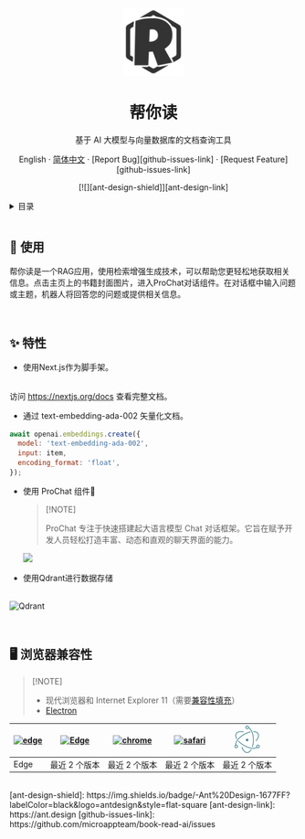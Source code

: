 <div align="center">

<img height="120" src="public/logo.png">

<h1>帮你读</h1>

基于 AI 大模型与向量数据库的文档查询工具

English · [简体中文](./README.zh-CN.md) · [Report Bug][github-issues-link] · [Request Feature][github-issues-link]

[![][ant-design-shield]][ant-design-link]

</div>
<details>
<summary><kbd>目录</kbd></summary>

#### 目录

- [🔨 使用](#-使用)
- [✨ 特性](#-特性)
- [🖥 浏览器兼容性](#-浏览器兼容性)

####

</details>
<br/>

## 🔨 使用

帮你读是一个RAG应用，使用检索增强生成技术，可以帮助您更轻松地获取相关信息。点击主页上的书籍封面图片，进入ProChat对话组件。在对话框中输入问题或主题，机器人将回答您的问题或提供相关信息。

<br/>

## ✨ 特性

- 使用Next.js作为脚手架。

<br/>访问 https://nextjs.org/docs 查看完整文档。

- 通过 text-embedding-ada-002 矢量化文档。

```jsx
await openai.embeddings.create({
  model: 'text-embedding-ada-002',
  input: item,
  encoding_format: 'float',
});
```

- 使用 ProChat 组件🤖

  > \[!NOTE]
  >
  > ProChat 专注于快速搭建起大语言模型 Chat 对话框架。它旨在赋予开发人员轻松打造丰富、动态和直观的聊天界面的能力。

  [![](https://next.ossinsight.io/widgets/official/compose-activity-trends/thumbnail.png?repo_id=707504998&image_size=auto&color_scheme=dark)](https://next.ossinsight.io/widgets/official/compose-activity-trends?repo_id=707504998)

- 使用Qdrant进行数据存储

<br/> <img height="100" src="https://github.com/qdrant/qdrant/raw/master/docs/logo.svg" alt="Qdrant">

<br/>

## 🖥 浏览器兼容性

> \[!NOTE]
>
> - 现代浏览器和 Internet Explorer 11（需要[兼容性填充](https://stackoverflow.com/questions/57020976/polyfills-in-2019-for-ie11)）
> - [Electron](https://www.electronjs.org/)

| [![edge](https://raw.githubusercontent.com/alrra/browser-logos/master/src/edge/edge_48x48.png)](http://godban.github.io/browsers-support-badges/) | [![Edge](https://raw.githubusercontent.com/alrra/browser-logos/master/src/firefox/firefox_48x48.png)](http://godban.github.io/browsers-support-badges/) | [![chrome](https://raw.githubusercontent.com/alrra/browser-logos/master/src/chrome/chrome_48x48.png)](http://godban.github.io/browsers-support-badges/) | [![safari](https://raw.githubusercontent.com/alrra/browser-logos/master/src/safari/safari_48x48.png)](http://godban.github.io/browsers-support-badges/) | [![electron_48x48](https://raw.githubusercontent.com/alrra/browser-logos/master/src/electron/electron_48x48.png)](http://godban.github.io/browsers-support-badges/) |
| --- | --- | --- | --- | --- |
| Edge | 最近 2 个版本 | 最近 2 个版本 | 最近 2 个版本 | 最近 2 个版本 |

<br/>
[ant-design-shield]: https://img.shields.io/badge/-Ant%20Design-1677FF?labelColor=black&logo=antdesign&style=flat-square
[ant-design-link]: https://ant.design
[github-issues-link]: https://github.com/microappteam/book-read-ai/issues
